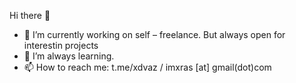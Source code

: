 Hi there 👋

- 🔭 I’m currently working on self – freelance. But always open for interestin projects
- 🌱 I’m always learning.
- 📫 How to reach me: t.me/xdvaz / imxras [at] gmail(dot)com
